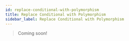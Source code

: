 ```yaml
---
id: replace-conditional-with-polymorphism
title: Replace Conditional with Polymorphism
sidebar_label: Replace Conditional with Polymorphism
---
```


> Coming soon!
